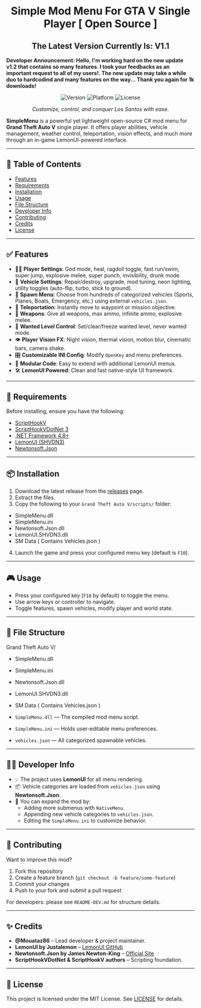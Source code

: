 <h1 align="center">Simple Mod Menu For GTA V Single Player [ Open Source ]</h1>
<h2 align="center">The Latest Version Currently Is: V1.1</h2>
<p><b>Developer Announcement: Hello, I'm working hard on the new update v1.2 that contains so many features. I took your feedbacks as an important request to all of my users!. The new update may take a while duo to hardcodind and many features on the way... Thank you again for 1k downloads!</b></p>
<p align="center">
  <img src="https://img.shields.io/badge/version-v1.1-blue" alt="Version">
  <img src="https://img.shields.io/badge/platform-PC-brightgreen" alt="Platform">
  <img src="https://img.shields.io/badge/license-MIT-lightgrey" alt="License">
</p>

<p align="center">
  <i>Customize, control, and conquer Los Santos with ease.</i>
</p>

**SimpleMenu** is a powerful yet lightweight open-source C# mod menu for **Grand Theft Auto V** single player. It offers player abilities, vehicle management, weather control, teleportation, vision effects, and much more through an in-game LemonUI-powered interface.

---

## 📑 Table of Contents

- [Features](#-features)
- [Requirements](#-requirements)
- [Installation](#-installation)
- [Usage](#-usage)
- [File Structure](#-file-structure)
- [Developer Info](#-developer-info)
- [Contributing](#-contributing)
- [Credits](#-credits)
- [License](#-license)

---

## ✅ Features

- 🚶‍♂️ **Player Settings**: God mode, heal, ragdoll toggle, fast run/swim, super jump, explosive melee, super punch, invisibility, drunk mode.
- 🚗 **Vehicle Settings**: Repair/destroy, upgrade, mod tuning, neon lighting, utility toggles (auto-flip, turbo, stick to ground).
- 🚙 **Spawn Menu**: Choose from hundreds of categorized vehicles (Sports, Planes, Boats, Emergency, etc.) using external `vehicles.json`.
- 🧭 **Teleportation**: Instantly move to waypoint or mission objective.
- 🔫 **Weapons**: Give all weapons, max ammo, infinite ammo, explosive melee.
- 🚓 **Wanted Level Control**: Set/clear/freeze wanted level, never wanted mode.
- 👁️ **Player Vision FX**: Night vision, thermal vision, motion blur, cinematic bars, camera shake.
- 🎛️ **Customizable INI Config**: Modify `OpenKey` and menu preferences.
- 🧩 **Modular Code**: Easy to extend with additional LemonUI menus.
- 🛠️ **LemonUI Powered**: Clean and fast native-style UI framework.

---

## 🔧 Requirements

Before installing, ensure you have the following:

- [ScriptHookV](http://www.dev-c.com/gtav/scripthookv/)
- [ScriptHookVDotNet 3](https://github.com/crosire/scripthookvdotnet)
- [.NET Framework 4.8+](https://dotnet.microsoft.com/en-us/download/dotnet-framework/net48)
- [LemonUI (SHVDN3)](https://github.com/LemonUIbyLemon/LemonUI)
- [Newtonsoft.Json](https://www.newtonsoft.com/json)

---

## 📦 Installation

1. Download the latest release from the [releases](https://github.com/Mouataz86/SimpleMenu/releases) page.
2. Extract the files.
3. Copy the following to your `Grand Theft Auto V/scripts/` folder:
- SimpleMenu.dll
- SimpleMenu.ini
- Newtonsoft.Json.dll
- LemonUI.SHVDN3.dll
- SM Data ( Contains Vehicles.json )


4. Launch the game and press your configured menu key (default is `F10`).

---

## 🎮 Usage

- Press your configured key (`F10` by default) to toggle the menu.
- Use arrow keys or controller to navigate.
- Toggle features, spawn vehicles, modify player and world state.

---

## 📁 File Structure

Grand Theft Auto V/
- SimpleMenu.dll
- SimpleMenu.ini
- Newtonsoft.Json.dll
- LemonUI.SHVDN3.dll
- SM Data ( Contains Vehicles.json )


- `SimpleMenu.dll` — The compiled mod menu script.
- `SimpleMenu.ini` — Holds user-editable menu preferences.
- `vehicles.json` — All categorized spawnable vehicles.

---

## 👨‍💻 Developer Info

- 💡 The project uses **LemonUI** for all menu rendering.
- 📦 Vehicle categories are loaded from `vehicles.json` using **Newtonsoft.Json**.
- 🎯 You can expand the mod by:
  - Adding more submenus with `NativeMenu`.
  - Appending new vehicle categories to `vehicles.json`.
  - Editing the `SimpleMenu.ini` to customize behavior.

---

## 🤝 Contributing

Want to improve this mod?

1. Fork this repository
2. Create a feature branch (`git checkout -b feature/some-feature`)
3. Commit your changes
4. Push to your fork and submit a pull request

For developers: please see `README-DEV.md` for structure details.

---

## ✨ Credits

- **@Mouataz86** – Lead developer & project maintainer.
- **LemonUI by Justalemon** – [LemonUI GitHub](https://github.com/LemonUIbyLemon/LemonUI)
- **Newtonsoft.Json by James Newton-King** – [Official Site](https://www.newtonsoft.com/json)
- **ScriptHookVDotNet & ScriptHookV authors** – Scripting foundation.

---

## 📜 License

This project is licensed under the MIT License. See [LICENSE](LICENSE) for details.

